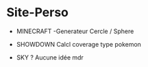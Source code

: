 # Site-Perso

- MINECRAFT
  -Generateur Cercle / Sphere
  
- SHOWDOWN
  Calcl coverage type pokemon
  
- SKY ?
  Aucune idée mdr
